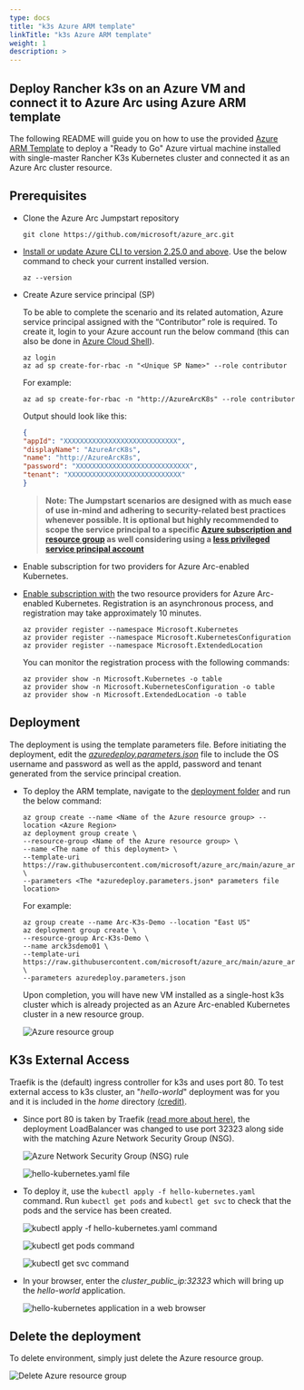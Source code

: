 ```yaml
---
type: docs
title: "k3s Azure ARM template"
linkTitle: "k3s Azure ARM template"
weight: 1
description: >
---
```


## Deploy Rancher k3s on an Azure VM and connect it to Azure Arc using Azure ARM template

The following README will guide you on how to use the provided [Azure ARM Template](https://docs.microsoft.com/en-us/azure/azure-resource-manager/templates/overview) to deploy a "Ready to Go" Azure virtual machine installed with single-master Rancher K3s Kubernetes cluster and connected it as an Azure Arc cluster resource.

## Prerequisites

* Clone the Azure Arc Jumpstart repository

    ```shell
    git clone https://github.com/microsoft/azure_arc.git
    ```

* [Install or update Azure CLI to version 2.25.0 and above](https://docs.microsoft.com/en-us/cli/azure/install-azure-cli?view=azure-cli-latest). Use the below command to check your current installed version.

  ```shell
  az --version
  ```

* Create Azure service principal (SP)

    To be able to complete the scenario and its related automation, Azure service principal assigned with the “Contributor” role is required. To create it, login to your Azure account run the below command (this can also be done in [Azure Cloud Shell](https://shell.azure.com/)).

    ```shell
    az login
    az ad sp create-for-rbac -n "<Unique SP Name>" --role contributor
    ```

    For example:

    ```shell
    az ad sp create-for-rbac -n "http://AzureArcK8s" --role contributor
    ```

    Output should look like this:

    ```json
    {
    "appId": "XXXXXXXXXXXXXXXXXXXXXXXXXXXX",
    "displayName": "AzureArcK8s",
    "name": "http://AzureArcK8s",
    "password": "XXXXXXXXXXXXXXXXXXXXXXXXXXXX",
    "tenant": "XXXXXXXXXXXXXXXXXXXXXXXXXXXX"
    }
    ```

    > **Note: The Jumpstart scenarios are designed with as much ease of use in-mind and adhering to security-related best practices whenever possible. It is optional but highly recommended to scope the service principal to a specific [Azure subscription and resource group](https://docs.microsoft.com/en-us/cli/azure/ad/sp?view=azure-cli-latest) as well considering using a [less privileged service principal account](https://docs.microsoft.com/en-us/azure/role-based-access-control/best-practices)**

* Enable subscription for two providers for Azure Arc-enabled Kubernetes.
  
* [Enable subscription with](https://docs.microsoft.com/en-us/azure/azure-resource-manager/management/resource-providers-and-types#register-resource-provider) the two resource providers for Azure Arc-enabled Kubernetes. Registration is an asynchronous process, and registration may take approximately 10 minutes.

  ```shell
  az provider register --namespace Microsoft.Kubernetes
  az provider register --namespace Microsoft.KubernetesConfiguration
  az provider register --namespace Microsoft.ExtendedLocation
  ```

  You can monitor the registration process with the following commands:

  ```shell
  az provider show -n Microsoft.Kubernetes -o table
  az provider show -n Microsoft.KubernetesConfiguration -o table
  az provider show -n Microsoft.ExtendedLocation -o table
  ```

## Deployment

The deployment is using the template parameters file. Before initiating the deployment, edit the [*azuredeploy.parameters.json*](https://github.com/microsoft/azure_arc/blob/main/azure_arc_k8s_jumpstart/rancher_k3s/azure/arm_template/azuredeploy.parameters.json) file to include the OS username and password as well as the appId, password and tenant generated from the service principal creation.  

* To deploy the ARM template, navigate to the [deployment folder](https://github.com/microsoft/azure_arc/tree/main/azure_arc_k8s_jumpstart/rancher_k3s/azure/arm_template) and run the below command:

  ```shell
  az group create --name <Name of the Azure resource group> --location <Azure Region>
  az deployment group create \
  --resource-group <Name of the Azure resource group> \
  --name <The name of this deployment> \
  --template-uri https://raw.githubusercontent.com/microsoft/azure_arc/main/azure_arc_k8s_jumpstart/rancher_k3s/azure/arm_template/azuredeploy.json \
  --parameters <The *azuredeploy.parameters.json* parameters file location>
  ```

  For example:

  ```shell
  az group create --name Arc-K3s-Demo --location "East US"
  az deployment group create \
  --resource-group Arc-K3s-Demo \
  --name arck3sdemo01 \
  --template-uri https://raw.githubusercontent.com/microsoft/azure_arc/main/azure_arc_k8s_jumpstart/rancher_k3s/azure/arm_template/azuredeploy.json \
  --parameters azuredeploy.parameters.json
  ```

  Upon completion, you will have new VM installed as a single-host k3s cluster which is already projected as an Azure Arc-enabled Kubernetes cluster in a new resource group.

  ![Azure resource group](./01.png)

## K3s External Access

Traefik is the (default) ingress controller for k3s and uses port 80. To test external access to k3s cluster, an "*hello-world*" deployment was for you and it is included in the *home* directory [(credit)](https://github.com/paulbouwer/hello-kubernetes).

* Since port 80 is taken by Traefik [(read more about here)](https://github.com/rancher/k3s/issues/436), the deployment LoadBalancer was changed to use port 32323 along side with the matching Azure Network Security Group (NSG).

  ![Azure Network Security Group (NSG) rule](./02.png)

  ![hello-kubernetes.yaml file](./03.png)

* To deploy it, use the ```kubectl apply -f hello-kubernetes.yaml``` command. Run ```kubectl get pods``` and ```kubectl get svc``` to check that the pods and the service has been created.

  ![kubectl apply -f hello-kubernetes.yaml command](./04.png)

  ![kubectl get pods command](./05.png)

  ![kubectl get svc command](./06.png)

* In your browser, enter the *cluster_public_ip:32323* which will bring up the *hello-world* application.

  ![hello-kubernetes application in a web browser](./07.png)

## Delete the deployment

To delete environment, simply just delete the Azure resource group.

![Delete Azure resource group](./08.png)
